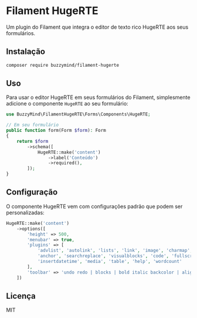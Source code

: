 # Filament HugeRTE

Um plugin do Filament que integra o editor de texto rico HugeRTE aos seus formulários.

## Instalação

```bash
composer require buzzymind/filament-hugerte
```

## Uso

Para usar o editor HugeRTE em seus formulários do Filament, simplesmente adicione o componente `HugeRTE` ao seu formulário:

```php
use BuzzyMind\FilamentHugeRTE\Forms\Components\HugeRTE;

// Em seu formulário
public function form(Form $form): Form
{
    return $form
        ->schema([
            HugeRTE::make('content')
                ->label('Conteúdo')
                ->required(),
        ]);
}
```

## Configuração

O componente HugeRTE vem com configurações padrão que podem ser personalizadas:

```php
HugeRTE::make('content')
    ->options([
        'height' => 500,
        'menubar' => true,
        'plugins' => [
            'advlist', 'autolink', 'lists', 'link', 'image', 'charmap', 'preview',
            'anchor', 'searchreplace', 'visualblocks', 'code', 'fullscreen',
            'insertdatetime', 'media', 'table', 'help', 'wordcount'
        ],
        'toolbar' => 'undo redo | blocks | bold italic backcolor | alignleft aligncenter alignright alignjustify | bullist numlist outdent indent | removeformat | help',
    ])
```

## Licença

MIT 